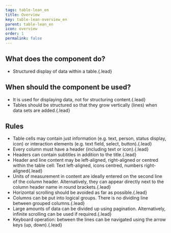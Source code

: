 ```yaml
---
tags: table-lean_en
title: Overview
key: table-lean-overview_en
parent: table-lean_en
icon: overview
order: 1
permalink: false  
---
```


## What does the component do?
* Structured display of data within a table.{.lead}

## When should the component be used? 
* It is used for displaying data, not for structuring content.{.lead}
* Tables should be structured so that they grow vertically (lines) when data sets are added.{.lead}

## Rules
* Table cells may contain just information (e.g. text, person, status display, icon) or interaction elements (e.g. text field, select, button).{.lead}
* Every column must have a header (including text or icon).{.lead}
* Headers can contain subtitles in addition to the title.{.lead}
* Header and line content may be left-aligned, right-aligned or centred within the table cell: Text left-aligned, icons centred, numbers right-aligned{.lead}
* Units of measurement in content are ideally entered on the second line of the column header. Alternatively, they can appear directly next to the column header name in round brackets.{.lead}
* Horizontal scrolling should be avoided as far as possible.{.lead}
* Columns can be put into logical groups. There is no dividing line between grouped columns.{.lead}
* Large amounts of data can be divided up using <sbb-link variant="inline" type="button" href="/en/design-system/lean/components/pagination">pagination</sbb-link>. Alternatively, infinite scrolling can be used if required.{.lead}
* Keyboard operation: between the lines can be navigated using the arrow keys (up, down).{.lead}